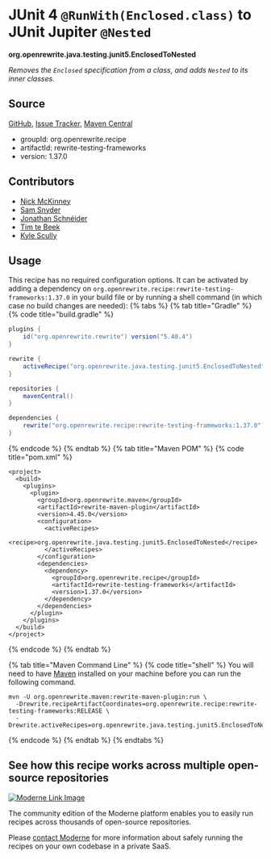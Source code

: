 # JUnit 4 `@RunWith(Enclosed.class)` to JUnit Jupiter `@Nested`

**org.openrewrite.java.testing.junit5.EnclosedToNested**

_Removes the `Enclosed` specification from a class, and adds `Nested` to its inner classes._

## Source

[GitHub](https://github.com/openrewrite/rewrite-testing-frameworks/blob/main/src/main/java/org/openrewrite/java/testing/junit5/EnclosedToNested.java), [Issue Tracker](https://github.com/openrewrite/rewrite-testing-frameworks/issues), [Maven Central](https://central.sonatype.com/artifact/org.openrewrite.recipe/rewrite-testing-frameworks/1.37.0/jar)

* groupId: org.openrewrite.recipe
* artifactId: rewrite-testing-frameworks
* version: 1.37.0

## Contributors
* [Nick McKinney](mckinneynicholas@gmail.com)
* [Sam Snyder](sam@moderne.io)
* [Jonathan Schnéider](jkschneider@gmail.com)
* [Tim te Beek](timtebeek@gmail.com)
* [Kyle Scully](scullykns@gmail.com)


## Usage

This recipe has no required configuration options. It can be activated by adding a dependency on `org.openrewrite.recipe:rewrite-testing-frameworks:1.37.0` in your build file or by running a shell command (in which case no build changes are needed): 
{% tabs %}
{% tab title="Gradle" %}
{% code title="build.gradle" %}
```groovy
plugins {
    id("org.openrewrite.rewrite") version("5.40.4")
}

rewrite {
    activeRecipe("org.openrewrite.java.testing.junit5.EnclosedToNested")
}

repositories {
    mavenCentral()
}

dependencies {
    rewrite("org.openrewrite.recipe:rewrite-testing-frameworks:1.37.0")
}
```
{% endcode %}
{% endtab %}
{% tab title="Maven POM" %}
{% code title="pom.xml" %}
```markup
<project>
  <build>
    <plugins>
      <plugin>
        <groupId>org.openrewrite.maven</groupId>
        <artifactId>rewrite-maven-plugin</artifactId>
        <version>4.45.0</version>
        <configuration>
          <activeRecipes>
            <recipe>org.openrewrite.java.testing.junit5.EnclosedToNested</recipe>
          </activeRecipes>
        </configuration>
        <dependencies>
          <dependency>
            <groupId>org.openrewrite.recipe</groupId>
            <artifactId>rewrite-testing-frameworks</artifactId>
            <version>1.37.0</version>
          </dependency>
        </dependencies>
      </plugin>
    </plugins>
  </build>
</project>
```
{% endcode %}
{% endtab %}

{% tab title="Maven Command Line" %}
{% code title="shell" %}
You will need to have [Maven](https://maven.apache.org/download.cgi) installed on your machine before you can run the following command.

```shell
mvn -U org.openrewrite.maven:rewrite-maven-plugin:run \
  -Drewrite.recipeArtifactCoordinates=org.openrewrite.recipe:rewrite-testing-frameworks:RELEASE \
  -Drewrite.activeRecipes=org.openrewrite.java.testing.junit5.EnclosedToNested
```
{% endcode %}
{% endtab %}
{% endtabs %}

## See how this recipe works across multiple open-source repositories

[![Moderne Link Image](/.gitbook/assets/ModerneRecipeButton.png)](https://public.moderne.io/recipes/org.openrewrite.java.testing.junit5.EnclosedToNested)

The community edition of the Moderne platform enables you to easily run recipes across thousands of open-source repositories.

Please [contact Moderne](https://moderne.io/product) for more information about safely running the recipes on your own codebase in a private SaaS.
